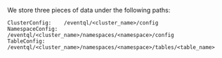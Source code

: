 
We store three pieces of data under the following paths:

    ClusterConfig:    /eventql/<cluster_name>/config
    NamespaceConfig:  /eventql/<cluster_name>/namespaces/<namespace>/config
    TableConfig:      /eventql/<cluster_name>/namespaces/<namespace>/tables/<table_name>
